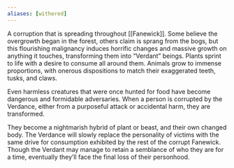 ```yaml
---
aliases: [withered]
---
```

A corruption that is spreading throughout [[Fanewick]]. Some believe the overgrowth began in the forest, others claim is sprang from the bogs, but this flourishing malignancy induces horrific changes and massive growth on anything it touches, transforming them into “Verdant” beings. Plants sprint to life with a desire to consume all around them. Animals grow to immense proportions, with onerous dispositions to match their exaggerated teeth, tusks, and claws.

Even harmless creatures that were once hunted for food have become dangerous and formidable adversaries. When a person is corrupted by the Verdance, either from a purposeful attack or accidental harm, they are transformed.

They become a nightmarish hybrid of plant or beast, and their own changed body. The Verdance will slowly replace the personality of victims with the same drive for consumption exhibited by the rest of the corrupt Fanewick. Though the Verdant may manage to retain a semblance of who they are for a time, eventually they’ll face the final loss of their personhood.
